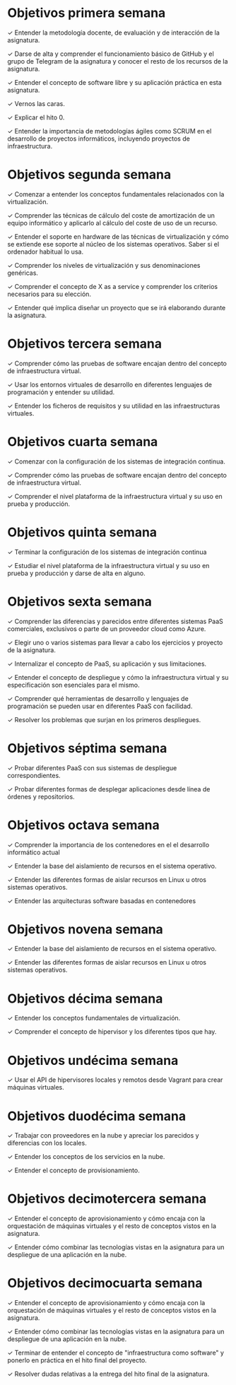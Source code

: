 # Objetivos primera semana

✓ Entender la metodología docente, de evaluación y de interacción de la asignatura.

✓ Darse de alta y comprender el funcionamiento básico de GitHub y el grupo de Telegram de la asignatura y conocer el resto de los recursos de la asignatura.

✓ Entender el concepto de software libre y su aplicación práctica en esta asignatura.

✓ Vernos las caras.

✓ Explicar el hito 0.

✓ Entender la importancia de metodologías ágiles como SCRUM en el desarrollo de proyectos informáticos, incluyendo proyectos de infraestructura.


# Objetivos segunda semana

✓ Comenzar a entender los conceptos fundamentales relacionados con la virtualización.

✓ Comprender las técnicas de cálculo del coste de amortización de un equipo informático y aplicarlo al cálculo del coste de uso de un recurso.

✓ Entender el soporte en hardware de las técnicas de virtualización y cómo se extiende ese soporte al núcleo de los sistemas operativos. Saber si el ordenador habitual lo usa.

✓ Comprender los niveles de virtualización y sus denominaciones genéricas.

✓ Comprender el concepto de X as a service y comprender los criterios necesarios para su elección.

✓ Entender qué implica diseñar un proyecto que se irá elaborando durante la asignatura.


# Objetivos tercera semana

✓ Comprender cómo las pruebas de software encajan dentro del concepto de infraestructura virtual.

✓ Usar los entornos virtuales de desarrollo en diferentes lenguajes de programación y entender su utilidad.

✓ Entender los ficheros de requisitos y su utilidad en las infraestructuras virtuales.


# Objetivos cuarta semana

✓ Comenzar con la configuración de los sistemas de integración continua.

✓ Comprender cómo las pruebas de software encajan dentro del concepto de infraestructura virtual.

✓ Comprender el nivel plataforma de la infraestructura virtual y su uso en prueba y producción.


# Objetivos quinta semana

✓ Terminar la configuración de los sistemas de integración continua

✓ Estudiar el nivel plataforma de la infraestructura virtual y su uso en prueba y producción y darse de alta en alguno.


# Objetivos sexta semana

✓ Comprender las diferencias y parecidos entre diferentes sistemas PaaS comerciales, exclusivos o parte de un proveedor cloud como Azure.

✓ Elegir uno o varios sistemas para llevar a cabo los ejercicios y proyecto de la asignatura.

✓ Internalizar el concepto de PaaS, su aplicación y sus limitaciones.

✓ Entender el concepto de despliegue y cómo la infraestructura virtual y su especificación son esenciales para el mismo.

✓ Comprender qué herramientas de desarrollo y lenguajes de programación se pueden usar en diferentes PaaS con facilidad.

✓ Resolver los problemas que surjan en los primeros despliegues.


# Objetivos séptima semana

✓ Probar diferentes PaaS con sus sistemas de despliegue correspondientes.

✓ Probar diferentes formas de desplegar aplicaciones desde línea de órdenes y repositorios.


# Objetivos octava semana

✓ Comprender la importancia de los contenedores en el el desarrollo informático actual

✓ Entender la base del aislamiento de recursos en el sistema operativo.

✓ Entender las diferentes formas de aislar recursos en Linux u otros sistemas operativos.

✓ Entender las arquitecturas software basadas en contenedores


# Objetivos novena semana

✓ Entender la base del aislamiento de recursos en el sistema operativo.

✓ Entender las diferentes formas de aislar recursos en Linux u otros sistemas operativos.


# Objetivos décima semana

✓ Entender los conceptos fundamentales de virtualización.

✓ Comprender el concepto de hipervisor y los diferentes tipos que hay.


# Objetivos undécima semana

✓ Usar el API de hipervisores locales y remotos desde Vagrant para crear máquinas virtuales.


# Objetivos duodécima semana

✓ Trabajar con proveedores en la nube y apreciar los parecidos y diferencias con los locales.

✓ Entender los conceptos de los servicios en la nube.

✓ Entender el concepto de provisionamiento.


# Objetivos decimotercera semana

✓ Entender el concepto de aprovisionamiento y cómo encaja con la orquestación de máquinas virtuales y el resto de conceptos vistos en la asignatura.

✓ Entender cómo combinar las tecnologías vistas en la asignatura para un despliegue de una aplicación en la nube.


# Objetivos decimocuarta semana

✓ Entender el concepto de aprovisionamiento y cómo encaja con la orquestación de máquinas virtuales y el resto de conceptos vistos en la asignatura.

✓ Entender cómo combinar las tecnologías vistas en la asignatura para un despliegue de una aplicación en la nube.

✓ Terminar de entender el concepto de "infraestructura como software" y ponerlo en práctica en el hito final del proyecto.

✓ Resolver dudas relativas a la entrega del hito final de la asignatura.
